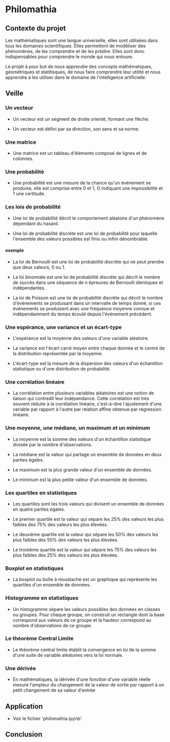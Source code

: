 # Philomathia

## Contexte du projet

Les mathématiques sont une langue universelle, elles sont utilisées dans tous les domaines scientifiques. Elles permettent de modéliser des phénomènes, de les comprendre et de les prédire. Elles sont donc indispensables pour comprendre le monde qui nous entoure.

Le projet à pour but de nous apprendre des concepts mathématiques, géométriques et statitisques, de nous faire comprendre leur utilité et nous apprendre à les utiliser dans le domaine de l'intelligence artificielle.

## Veille

### Un vecteur

- Un vecteur est un segment de droite orienté, formant une flèche.

- Un vecteur est défini par sa direction, son sens et sa norme.

### Une matrice

- Une matrice est un tableau d'éléments composé de lignes et de colonnes.

### Une probabilité

- Une probabilité est une mesure de la chance qu'un événement se produise, elle est comprise entre 0 et 1, O indiquant une impossibilité et 1 une certitude.

### Les lois de probabilité

- Une loi de probabilité décrit le comportement aléatoire d'un phénomène dépendant du hasard.

- Une loi de probabilité discrète est une loi de probabilité pour laquelle l'ensemble des valeurs possibles est finis ou infini dénombrable.

#### exemple

- La loi de Bernoulli est une loi de probabilité discrète qui ne peut prendre que deux valeurs, 0 ou 1.

- La loi binomiale est une loi de probabilité discrète qui décrit le nombre de succès dans une séquence de n épreuves de Bernoulli identiques et indépendantes.

- La loi de Poisson est une loi de probabilité discrète qui décrit le nombre d'événements se produisant dans un intervalle de temps donné, si ces événements se produisent avec une fréquence moyenne connue et indépendamment du temps écoulé depuis l'événement précédent.

### Une espérance, une variance et un écart-type

- L'espérance est la moyenne des valeurs d'une variable aléatoire.

- La variance est l'écart carré moyen entre chaque donnée et le centre de la distribution représentée par la moyenne.

- L'écart-type est la mesure de la dispersion des valeurs d'un échantillon statistique ou d'une distribution de probabilité.

### Une corrélation linéaire

- La corrélation entre plusieurs variables aléatoires est une notion de liaison qui contredit leur indépendance. Cette corrélation est très souvent réduite à la corrélation linéaire, c'est-à-dire l'ajustement d'une variable par rapport à l'autre par relation affine obtenue par régression linéaire.

### Une moyenne, une médiane, un maximum et un minimum

- La moyenne est la somme des valeurs d'un échantillon statistique divisée par le nombre d'observations.

- La médiane est la valeur qui partage un ensemble de données en deux parties égales.

- Le maximum est la plus grande valeur d'un ensemble de données.

- Le minimum est la plus petite valeur d'un ensemble de données.

### Les quartiles en statistiques

- Les quartiles sont les trois valeurs qui divisent un ensemble de données en quatre parties égales.

- Le premier quartile est la valeur qui sépare les 25% des valeurs les plus faibles des 75% des valeurs les plus élevées.

- Le deuxième quartile est la valeur qui sépare les 50% des valeurs les plus faibles des 50% des valeurs les plus élevées.

- Le troisième quartile est la valeur qui sépare les 75% des valeurs les plus faibles des 25% des valeurs les plus élevées.

### Boxplot en statistiques

- La boxplot ou boîte à moustache est un graphique qui représente les quartiles d'un ensemble de données.

### Histogramme en statistiques

- Un histogramme sépare les valeurs possibles des données en classes ou groupes. Pour chaque groupe, on construit un rectangle dont la base correspond aux valeurs de ce groupe et la hauteur correspond au nombre d'observations de ce groupe.

### Le théorème Central Limite

- Le théorème central limite établit la convergence en loi de la somme d'une suite de variable aléatoires vers la loi normale.

### Une dérivée

- En mathématiques, la dérivée d'une fonction d'une variable réelle mesure l'ampleur du changement de la valeur de sortie par rapport à un petit changement de sa valeur d'entrée

## Application

- Voir le fichier 'philomathia.ipynb'.

## Conclusion
